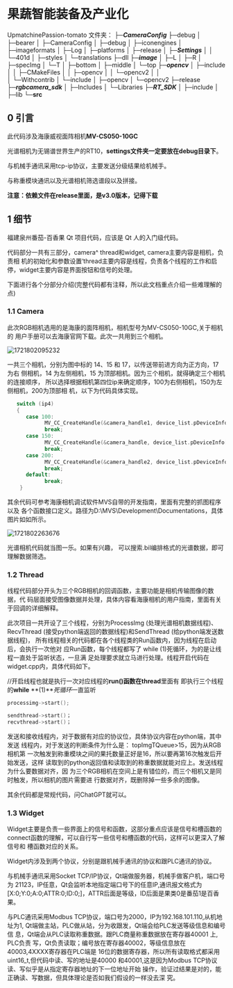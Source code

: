 # 果蔬智能装备及产业化

UpmatchinePassion-tomato
 文件夹：
├─***CameraConfig***
├─debug
│  ├─bearer
│  ├─CameraConfig
│  ├─debug
│  ├─iconengines
│  ├─imageformats
│  ├─Log
│  ├─platforms
│  ├─release
│  ├─***Settings***
│  │  └─401d
│  ├─styles
│  └─translations
├─dll
├─***image***
│  ├─L
│  ├─R
│  ├─specImg
│  └─T
│      ├─bottom
│      ├─middle
│      └─top
├─***opencv***
│  ├─include
│  │  ├─CMakeFiles
│  │  ├─opencv
│  │  └─opencv2
│  │     
│  └─Withcontrib
│      └─include
│          ├─opencv
│          └─opencv2
├─release
├─***rgbcamera_sdk***
│  ├─Includes
│  └─Libraries
├─***RT_SDK***
│  ├─include
│  ├─lib
└─**src**

## 0 引言

此代码涉及海康威视面阵相机**MV-CS050-10GC**

光谱相机为无锡谱世界生产的RT10，**settings文件夹一定要放在debug目录下**。

与机械手通讯采用tcp-ip协议，主要发送分级结果给机械手。

与称重模块通讯以及光谱相机筛选谱段以及拼接。




**注意：依赖文件在release里面，是v3.0版本，记得下载**

## 1 细节

福建泉州番茄-百香果 Qt 项目代码，应该是 Qt 人的入门级代码。

代码部分一共有三部分，camera^ thread和widget, camera主要内容是相机，负责相 机的初始化和参数设置‘thread主要内容是线程，负责各个线程的工作和启停，widget主要内容是界面按钮和信号的处理。

下面进行各个分部分介绍(完整代码都有注释，所以此文档重点介绍一些难理解的点)

### 1.1 Camera

此次RGB相机选用的是海康的面阵相机，相机型号为MV-CS050-10GC,关于相机的 用户手册可以去海康官网下载。此次一共用到三个相机。

![1721802095232](C:\Users\PC\AppData\Roaming\Typora\typora-user-images\1721802095232.png)

一共三个相机，分别为图中标的 14、15 和 17，以传送带前进方向为正方向，17 为右 侧相机，14 为左侧相机，15 为顶部相机。因为三个相机，就得确定三个相机的连接顺序， 所以选择根据相机第四位ip来确定顺序，100为右侧相机，150为左侧相机，200为顶部相 机，以下为代码具体实现。

```c++
   switch (ip4)
   {
      case 100:
            MV_CC_CreateHandle(&camera_handle1, device_list.pDeviceInfo[i]);
            break;
      case 150:
            MV_CC_CreateHandle(&camera_handle, device_list.pDeviceInfo[i]);
            break;
      case 200:
            MV_CC_CreateHandle(&camera_handle2, device_list.pDeviceInfo[i]);
            break;
      default:
            break;
    }
```



其余代码可参考海康相机调试软件MVS自带的开发指南，里面有完整的抓图程序以及 各个函数接口定义。路径为D:\MVS\Development\Documentations，具体图片如如所示。

![1721802263676](C:\Users\PC\AppData\Roaming\Typora\typora-user-images\1721802263676.png)

光谱相机代码就当图一乐。如果有兴趣， 可以搜索.bil编排格式的光谱数据，即可理解数据筛选。

### 1.2 Thread

线程代码部分开头为三个RGB相机的回调函数，主要功能是相机传输图像的数据，代 码层面接受图像数据并处理，具体内容看海康相机的用户指南，里面有关于回调的详细解释。

此次项目一共开设了三个线程，分别为ProcessImg (处理光谱相机数据线程)、 RecvThread (接受python端返回的数据线程)和SendThread (给python端发送数据线程)， 所有线程相关的代码都在各个线程类的Run函数内，因为线程在启动后，会执行一次他对 应Run函数，每个线程都写了 while (1)死循环，为的是让线程一直处于监听状态，一旦满 足处理要求就立马进行处理。线程开启代码在widget.cpp内，具体代码如下。

//开启线程也就是执行一次对应线程的**run()**函数在**thread**里面有 即执行三个线程的**while** **(1)***死循环*一直监听

```c++
processimg->start();

sendthread->start()； 
recvthread->start()；
```



发送和接收线程内，对于数据有对应的协议位，具体协议内容在python端，其中发送 线程内，对于发送的判断条件为什么是： topImgTQueue>15，因为从RGB相机第 一次触发到称重模块之间的果托数量正好是16，所以要再第16次触发后开始发送，这样 读取到的python返回值和读取到的称重数据就能对应上。发送线程为什么要数据对齐，因 为三个RGB相机在空间上是有错位的，而三个相机又是同时触发，所以相机的图片需要进 行数据对齐，既删除掉一些多余的图像。

其余代码都是常规代码，问ChatGPT就可以。

### 1.3 Widget

Widget主要是负责一些界面上的信号和函数，这部分重点应该是信号和槽函数的 connect函数的理解，可以自行写一些信号和槽函数的代码，这样可以更深入了解信号和 槽函数对应的关系。

Widget内涉及到两个协议，分别是跟机械手通讯的协议和跟PLC通讯的协议。

与机械手通讯采用Socket TCP/IP协议，Qt端做服务器，机械手做客户机，端口号为 21123，IP任意，Qt会监听本地指定端口号下的任意IP,通讯报文格式为 [X:0;Y:0;A:0;ATTR:0;ID:0;]，ATTR后面是等级，ID后面是果类0是番茄1是百香果。

与PLC通讯采用Modbus TCP协议，端口号为2000，IP为192.168.101.110,从机地 址为1, Qt端做主站，PLC做从站，分为收跟发，Qt端会给PLC发送等级信息和编号信 息，Qt端会从PLC读取称重数据。跟PLC商量称重数据放在寄存器40001 上, PLC负责 写，Qt负责读取；编号放在寄存器40002，等级信息放在40003,4XXXX寄存器在PLC端是 16位的数据寄存器，所以所有读取格式都采用uint16_t,但代码中读、写的地址是40000 和40001,这是因为Modbus TCP协议读、写似乎是从指定寄存器地址的下一位地址开始 操作，验证过结果是对的，能正确读、写数据，但具体理论是否如我们假设的一样没去深 究。